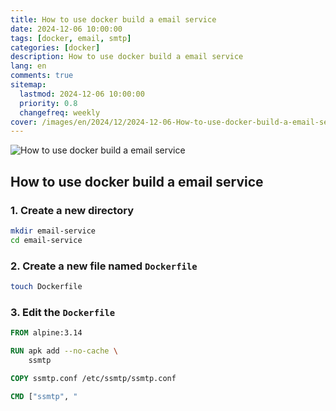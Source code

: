 ```yaml
---
title: How to use docker build a email service
date: 2024-12-06 10:00:00
tags: [docker, email, smtp]
categories: [docker]
description: How to use docker build a email service
lang: en
comments: true
sitemap:
  lastmod: 2024-12-06 10:00:00
  priority: 0.8
  changefreq: weekly
cover: /images/en/2024/12/2024-12-06-How-to-use-docker-build-a-email-service.jpg
---
```


![How to use docker build a email service](/images/en/2024/12/2024-12-06-How-to-use-docker-build-a-email-service.jpg)

## How to use docker build a email service

### 1. Create a new directory

```bash
mkdir email-service
cd email-service
```

### 2. Create a new file named `Dockerfile`

```bash
touch Dockerfile
```

### 3. Edit the `Dockerfile`

```Dockerfile
FROM alpine:3.14

RUN apk add --no-cache \
    ssmtp

COPY ssmtp.conf /etc/ssmtp/ssmtp.conf

CMD ["ssmtp", "